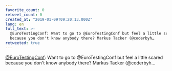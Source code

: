 ```yaml
---
favorite_count: 0
retweet_count: 0
created_at: "2019-01-09T09:20:13.000Z"
lang: en
full_text: >-
  @EuroTestingConf: Want to go to @EuroTestingConf but feel a little scared
  because you don't know anybody there? Markus Tacker (@coderbyh…
retweeted: true
---
```


[@EuroTestingConf](https://twitter.com/EuroTestingConf): Want to go to
@EuroTestingConf but feel a little scared because you don't know anybody there?
Markus Tacker (@coderbyh…
